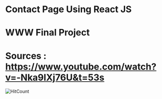 # Contact Page Using React JS 
# WWW Final Project
# Sources : https://www.youtube.com/watch?v=-Nka9IXj76U&t=53s


![HitCount](https://i.ytimg.com/vi/-Nka9IXj76U/maxresdefault.jpg)
